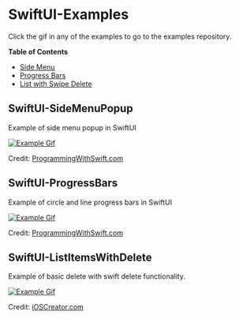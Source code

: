 # SwiftUI-Examples
Click the gif in any of the examples to go to the examples repository.

**Table of Contents**
- [Side Menu](#SwiftUI-SideMenuPopup)
- [Progress Bars](#SwiftUI-ProgressBars)
- [List with Swipe Delete](#SwiftUI-ListItemsWithDelete)

## SwiftUI-SideMenuPopup
Example of side menu popup in SwiftUI

[![Example Gif](https://github.com/jhubbardsf/SwiftUI-SideMenuPopup/blob/master/SideMenu.gif)](https://github.com/jhubbardsf/SwiftUI-SideMenuPopup)

Credit: [ProgrammingWithSwift.com](https://programmingwithswift.com/create-side-menu-with-swiftui/)

## SwiftUI-ProgressBars
Example of circle and line progress bars in SwiftUI

[![Example Gif](https://github.com/jhubbardsf/SwiftUI-ProgressBars/blob/master/ProgressBars.gif)](https://github.com/jhubbardsf/SwiftUI-ProgressBars)

Credit: [ProgrammingWithSwift.com](https://programmingwithswift.com/swiftui-progress-bar-indicator/)

## SwiftUI-ListItemsWithDelete
Example of basic delete with swift delete functionality.

[![Example Gif](https://github.com/jhubbardsf/SwiftUI-ListItemsWithDelete/blob/master/ListWithDelete.gif)](https://github.com/jhubbardsf/SwiftUI-ListItemsWithDelete)

Credit: [iOSCreator.com](https://www.ioscreator.com/tutorials/swiftui-delete-rows-list-tutorial)
